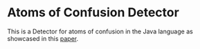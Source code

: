 # Atoms of Confusion Detector

This is a Detector for atoms of confusion in the Java language as showcased in this [paper](https://arxiv.org/pdf/2103.05424.pdf).
